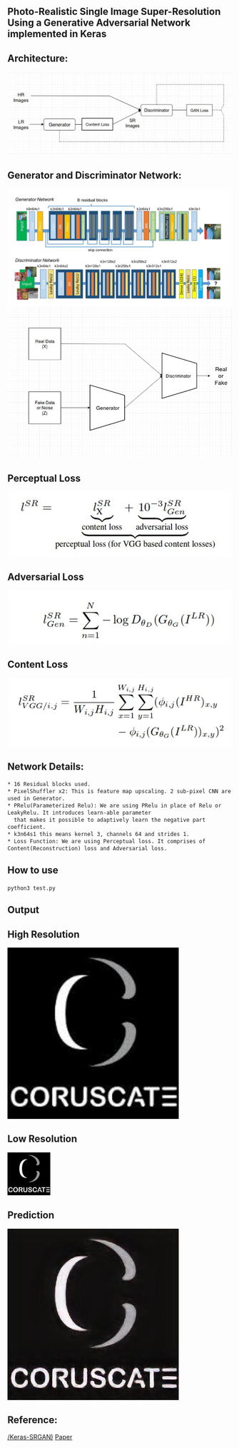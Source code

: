 ## Photo-Realistic Single Image Super-Resolution Using a Generative Adversarial Network implemented in Keras

## Architecture:
    
![Basic Architecture](./assets/architecture.jpg)
    
## Generator and Discriminator Network:
![Network](./assets/network.jpg)
![Network](./assets/GAN.jpg)

## Perceptual Loss
 ![Loss](./assets/perceptual_loss.jpg)
## Adversarial  Loss
 ![Loss](./assets/adversarial_loss.jpg)
## Content Loss
 ![Loss](./assets/content_loss.jpg)
    
## Network Details:
    * 16 Residual blocks used.
    * PixelShuffler x2: This is feature map upscaling. 2 sub-pixel CNN are used in Generator.
    * PRelu(Parameterized Relu): We are using PRelu in place of Relu or LeakyRelu. It introduces learn-able parameter 
      that makes it possible to adaptively learn the negative part coefficient.
    * k3n64s1 this means kernel 3, channels 64 and strides 1.
    * Loss Function: We are using Perceptual loss. It comprises of Content(Reconstruction) loss and Adversarial loss.
    

## How to use
`
python3 test.py
`

## Output 

## High Resolution
![High](./output/0_hr.jpg)

## Low Resolution
![Low](./output/0lr.jpg) <br/>


## Prediction
![Predict](./output/0_predict.jpg) <br/>


## Reference:
[/Keras-SRGAN)](https://github.com/deepak112/Keras-SRGAN)
[Paper](https://arxiv.org/abs/1609.04802)